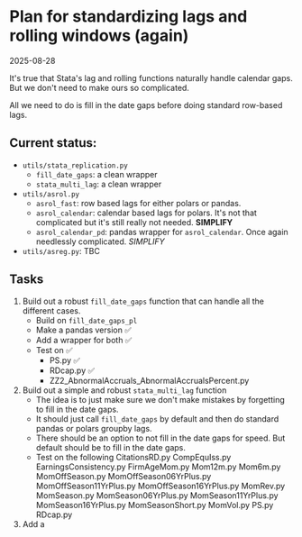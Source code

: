 # Plan for standardizing lags and rolling windows (again)
2025-08-28

It's true that Stata's lag and rolling functions naturally handle calendar gaps. But we don't need to make ours so complicated.

All we need to do is fill in the date gaps before doing standard row-based lags. 

## Current status:
- `utils/stata_replication.py`
    - `fill_date_gaps`: a clean wrapper
    - `stata_multi_lag`: a clean wrapper
- `utils/asrol.py`
    - `asrol_fast`: row based lags for either polars or pandas.
    - `asrol_calendar`: calendar based lags for polars. It's not that complicated but it's still really not needed. **SIMPLIFY**
    - `asrol_calendar_pd`: pandas wrapper for `asrol_calendar`. Once again needlessly complicated. *SIMPLIFY*
- `utils/asreg.py`: TBC

## Tasks

1. Build out a robust `fill_date_gaps` function that can handle all the different cases.
    - Build on `fill_date_gaps_pl`
    - Make a pandas version ✅
    - Add a wrapper for both ✅
    - Test on ✅
        - PS.py ✅
        - RDcap.py ✅
        - ZZ2_AbnormalAccruals_AbnormalAccrualsPercent.py 
2. Build out a simple and robust `stata_multi_lag` function
    - The idea is to just make sure we don't make mistakes by forgetting to fill in the date gaps.
    - It should just call `fill_date_gaps` by default and then do standard pandas or polars groupby lags.
    - There should be an option to not fill in the date gaps for speed. But default should be to fill in the date gaps.
    - Test on the following
        CitationsRD.py
        CompEquIss.py
        EarningsConsistency.py
        FirmAgeMom.py
        Mom12m.py
        Mom6m.py
        MomOffSeason.py
        MomOffSeason06YrPlus.py
        MomOffSeason11YrPlus.py
        MomOffSeason16YrPlus.py
        MomRev.py
        MomSeason.py
        MomSeason06YrPlus.py
        MomSeason11YrPlus.py
        MomSeason16YrPlus.py
        MomSeasonShort.py
        MomVol.py
        PS.py
        RDcap.py    
3. Add a 